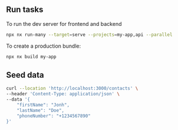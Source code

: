 ## Run tasks

To run the dev server for frontend and backend

```sh
npx nx run-many --target=serve --projects=my-app,api --parallel
```

To create a production bundle:

```sh
npx nx build my-app
```

## Seed data
```sh
curl --location 'http://localhost:3000/contacts' \
--header 'Content-Type: application/json' \
--data '{
    "firstName": "Jonh",
    "lastName": "Doe",
    "phoneNumber": "+1234567890"
}'
```